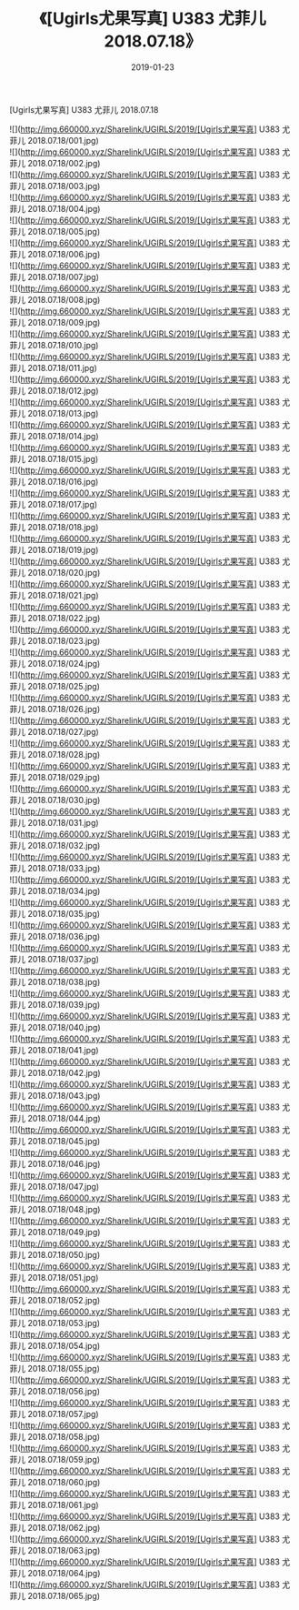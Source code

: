 ﻿---
layout: post
title:  《[Ugirls尤果写真] U383 尤菲儿 2018.07.18》
date:   2019-01-23
img: http://img.660000.xyz/Sharelink/UGIRLS/2019/[Ugirls尤果写真] U383 尤菲儿 2018.07.18/000.jpg
categories: [美女, 清纯, 唯美]
---

[Ugirls尤果写真] U383 尤菲儿 2018.07.18

 ![](http://img.660000.xyz/Sharelink/UGIRLS/2019/[Ugirls尤果写真] U383 尤菲儿 2018.07.18/001.jpg) <br>![](http://img.660000.xyz/Sharelink/UGIRLS/2019/[Ugirls尤果写真] U383 尤菲儿 2018.07.18/002.jpg) <br>![](http://img.660000.xyz/Sharelink/UGIRLS/2019/[Ugirls尤果写真] U383 尤菲儿 2018.07.18/003.jpg) <br>![](http://img.660000.xyz/Sharelink/UGIRLS/2019/[Ugirls尤果写真] U383 尤菲儿 2018.07.18/004.jpg) <br>![](http://img.660000.xyz/Sharelink/UGIRLS/2019/[Ugirls尤果写真] U383 尤菲儿 2018.07.18/005.jpg) <br>![](http://img.660000.xyz/Sharelink/UGIRLS/2019/[Ugirls尤果写真] U383 尤菲儿 2018.07.18/006.jpg) <br>![](http://img.660000.xyz/Sharelink/UGIRLS/2019/[Ugirls尤果写真] U383 尤菲儿 2018.07.18/007.jpg) <br>![](http://img.660000.xyz/Sharelink/UGIRLS/2019/[Ugirls尤果写真] U383 尤菲儿 2018.07.18/008.jpg) <br>![](http://img.660000.xyz/Sharelink/UGIRLS/2019/[Ugirls尤果写真] U383 尤菲儿 2018.07.18/009.jpg) <br>![](http://img.660000.xyz/Sharelink/UGIRLS/2019/[Ugirls尤果写真] U383 尤菲儿 2018.07.18/010.jpg) <br>![](http://img.660000.xyz/Sharelink/UGIRLS/2019/[Ugirls尤果写真] U383 尤菲儿 2018.07.18/011.jpg) <br>![](http://img.660000.xyz/Sharelink/UGIRLS/2019/[Ugirls尤果写真] U383 尤菲儿 2018.07.18/012.jpg) <br>![](http://img.660000.xyz/Sharelink/UGIRLS/2019/[Ugirls尤果写真] U383 尤菲儿 2018.07.18/013.jpg) <br>![](http://img.660000.xyz/Sharelink/UGIRLS/2019/[Ugirls尤果写真] U383 尤菲儿 2018.07.18/014.jpg) <br>![](http://img.660000.xyz/Sharelink/UGIRLS/2019/[Ugirls尤果写真] U383 尤菲儿 2018.07.18/015.jpg) <br>![](http://img.660000.xyz/Sharelink/UGIRLS/2019/[Ugirls尤果写真] U383 尤菲儿 2018.07.18/016.jpg) <br>![](http://img.660000.xyz/Sharelink/UGIRLS/2019/[Ugirls尤果写真] U383 尤菲儿 2018.07.18/017.jpg) <br>![](http://img.660000.xyz/Sharelink/UGIRLS/2019/[Ugirls尤果写真] U383 尤菲儿 2018.07.18/018.jpg) <br>![](http://img.660000.xyz/Sharelink/UGIRLS/2019/[Ugirls尤果写真] U383 尤菲儿 2018.07.18/019.jpg) <br>![](http://img.660000.xyz/Sharelink/UGIRLS/2019/[Ugirls尤果写真] U383 尤菲儿 2018.07.18/020.jpg) <br>![](http://img.660000.xyz/Sharelink/UGIRLS/2019/[Ugirls尤果写真] U383 尤菲儿 2018.07.18/021.jpg) <br>![](http://img.660000.xyz/Sharelink/UGIRLS/2019/[Ugirls尤果写真] U383 尤菲儿 2018.07.18/022.jpg) <br>![](http://img.660000.xyz/Sharelink/UGIRLS/2019/[Ugirls尤果写真] U383 尤菲儿 2018.07.18/023.jpg) <br>![](http://img.660000.xyz/Sharelink/UGIRLS/2019/[Ugirls尤果写真] U383 尤菲儿 2018.07.18/024.jpg) <br>![](http://img.660000.xyz/Sharelink/UGIRLS/2019/[Ugirls尤果写真] U383 尤菲儿 2018.07.18/025.jpg) <br>![](http://img.660000.xyz/Sharelink/UGIRLS/2019/[Ugirls尤果写真] U383 尤菲儿 2018.07.18/026.jpg) <br>![](http://img.660000.xyz/Sharelink/UGIRLS/2019/[Ugirls尤果写真] U383 尤菲儿 2018.07.18/027.jpg) <br>![](http://img.660000.xyz/Sharelink/UGIRLS/2019/[Ugirls尤果写真] U383 尤菲儿 2018.07.18/028.jpg) <br>![](http://img.660000.xyz/Sharelink/UGIRLS/2019/[Ugirls尤果写真] U383 尤菲儿 2018.07.18/029.jpg) <br>![](http://img.660000.xyz/Sharelink/UGIRLS/2019/[Ugirls尤果写真] U383 尤菲儿 2018.07.18/030.jpg) <br>![](http://img.660000.xyz/Sharelink/UGIRLS/2019/[Ugirls尤果写真] U383 尤菲儿 2018.07.18/031.jpg) <br>![](http://img.660000.xyz/Sharelink/UGIRLS/2019/[Ugirls尤果写真] U383 尤菲儿 2018.07.18/032.jpg) <br>![](http://img.660000.xyz/Sharelink/UGIRLS/2019/[Ugirls尤果写真] U383 尤菲儿 2018.07.18/033.jpg) <br>![](http://img.660000.xyz/Sharelink/UGIRLS/2019/[Ugirls尤果写真] U383 尤菲儿 2018.07.18/034.jpg) <br>![](http://img.660000.xyz/Sharelink/UGIRLS/2019/[Ugirls尤果写真] U383 尤菲儿 2018.07.18/035.jpg) <br>![](http://img.660000.xyz/Sharelink/UGIRLS/2019/[Ugirls尤果写真] U383 尤菲儿 2018.07.18/036.jpg) <br>![](http://img.660000.xyz/Sharelink/UGIRLS/2019/[Ugirls尤果写真] U383 尤菲儿 2018.07.18/037.jpg) <br>![](http://img.660000.xyz/Sharelink/UGIRLS/2019/[Ugirls尤果写真] U383 尤菲儿 2018.07.18/038.jpg) <br>![](http://img.660000.xyz/Sharelink/UGIRLS/2019/[Ugirls尤果写真] U383 尤菲儿 2018.07.18/039.jpg) <br>![](http://img.660000.xyz/Sharelink/UGIRLS/2019/[Ugirls尤果写真] U383 尤菲儿 2018.07.18/040.jpg) <br>![](http://img.660000.xyz/Sharelink/UGIRLS/2019/[Ugirls尤果写真] U383 尤菲儿 2018.07.18/041.jpg) <br>![](http://img.660000.xyz/Sharelink/UGIRLS/2019/[Ugirls尤果写真] U383 尤菲儿 2018.07.18/042.jpg) <br>![](http://img.660000.xyz/Sharelink/UGIRLS/2019/[Ugirls尤果写真] U383 尤菲儿 2018.07.18/043.jpg) <br>![](http://img.660000.xyz/Sharelink/UGIRLS/2019/[Ugirls尤果写真] U383 尤菲儿 2018.07.18/044.jpg) <br>![](http://img.660000.xyz/Sharelink/UGIRLS/2019/[Ugirls尤果写真] U383 尤菲儿 2018.07.18/045.jpg) <br>![](http://img.660000.xyz/Sharelink/UGIRLS/2019/[Ugirls尤果写真] U383 尤菲儿 2018.07.18/046.jpg) <br>![](http://img.660000.xyz/Sharelink/UGIRLS/2019/[Ugirls尤果写真] U383 尤菲儿 2018.07.18/047.jpg) <br>![](http://img.660000.xyz/Sharelink/UGIRLS/2019/[Ugirls尤果写真] U383 尤菲儿 2018.07.18/048.jpg) <br>![](http://img.660000.xyz/Sharelink/UGIRLS/2019/[Ugirls尤果写真] U383 尤菲儿 2018.07.18/049.jpg) <br>![](http://img.660000.xyz/Sharelink/UGIRLS/2019/[Ugirls尤果写真] U383 尤菲儿 2018.07.18/050.jpg) <br>![](http://img.660000.xyz/Sharelink/UGIRLS/2019/[Ugirls尤果写真] U383 尤菲儿 2018.07.18/051.jpg) <br>![](http://img.660000.xyz/Sharelink/UGIRLS/2019/[Ugirls尤果写真] U383 尤菲儿 2018.07.18/052.jpg) <br>![](http://img.660000.xyz/Sharelink/UGIRLS/2019/[Ugirls尤果写真] U383 尤菲儿 2018.07.18/053.jpg) <br>![](http://img.660000.xyz/Sharelink/UGIRLS/2019/[Ugirls尤果写真] U383 尤菲儿 2018.07.18/054.jpg) <br>![](http://img.660000.xyz/Sharelink/UGIRLS/2019/[Ugirls尤果写真] U383 尤菲儿 2018.07.18/055.jpg) <br>![](http://img.660000.xyz/Sharelink/UGIRLS/2019/[Ugirls尤果写真] U383 尤菲儿 2018.07.18/056.jpg) <br>![](http://img.660000.xyz/Sharelink/UGIRLS/2019/[Ugirls尤果写真] U383 尤菲儿 2018.07.18/057.jpg) <br>![](http://img.660000.xyz/Sharelink/UGIRLS/2019/[Ugirls尤果写真] U383 尤菲儿 2018.07.18/058.jpg) <br>![](http://img.660000.xyz/Sharelink/UGIRLS/2019/[Ugirls尤果写真] U383 尤菲儿 2018.07.18/059.jpg) <br>![](http://img.660000.xyz/Sharelink/UGIRLS/2019/[Ugirls尤果写真] U383 尤菲儿 2018.07.18/060.jpg) <br>![](http://img.660000.xyz/Sharelink/UGIRLS/2019/[Ugirls尤果写真] U383 尤菲儿 2018.07.18/061.jpg) <br>![](http://img.660000.xyz/Sharelink/UGIRLS/2019/[Ugirls尤果写真] U383 尤菲儿 2018.07.18/062.jpg) <br>![](http://img.660000.xyz/Sharelink/UGIRLS/2019/[Ugirls尤果写真] U383 尤菲儿 2018.07.18/063.jpg) <br>![](http://img.660000.xyz/Sharelink/UGIRLS/2019/[Ugirls尤果写真] U383 尤菲儿 2018.07.18/064.jpg) <br>![](http://img.660000.xyz/Sharelink/UGIRLS/2019/[Ugirls尤果写真] U383 尤菲儿 2018.07.18/065.jpg) <br>